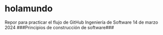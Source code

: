 # holamundo
Repor para practicar el flujo de GitHub
Ingeniería de Software
14 de marzo 2024
###Principios de construcción de software###
